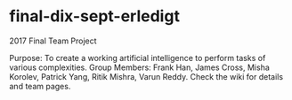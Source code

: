 # final-dix-sept-erledigt
2017 Final Team Project

Purpose: To create a working artificial intelligence to perform tasks of various complexities. 
Group Members: Frank Han, James Cross, Misha Korolev, Patrick Yang, Ritik Mishra, Varun Reddy. 
Check the wiki for details and team pages.
